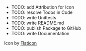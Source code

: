 - TODO: add Attribution for Icon
- TODO: resolve Todos in Code
- TODO: write Unittests
- TODO: write README.md
- TODO: publish Package to GitHub
- TODO: write Documentation

Icon by [Flaticon](https://www.flaticon.com/free-icon/log-file_3344320?term=log&page=1&position=11&origin=search&related_id=3344320)